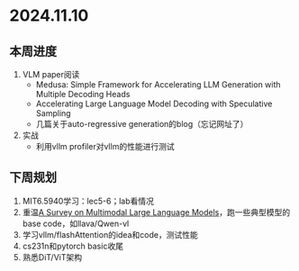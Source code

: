 # 2024.11.10
## 本周进度

1. VLM paper阅读
   + Medusa: Simple Framework for Accelerating LLM Generation with Multiple Decoding Heads
   + Accelerating Large Language Model Decoding with Speculative Sampling
   + 几篇关于auto-regressive generation的blog（忘记网址了）
2. 实战
   + 利用vllm profiler对vllm的性能进行测试

## 下周规划

1. MIT6.5940学习：lec5-6；lab看情况
2. 重温[A Survey on Multimodal Large Language Models](https://arxiv.org/abs/2306.13549)，跑一些典型模型的base code，如llava/Qwen-vl
3. 学习vllm/flashAttention的idea和code，测试性能
4. cs231n和pytorch basic收尾
5. 熟悉DiT/ViT架构